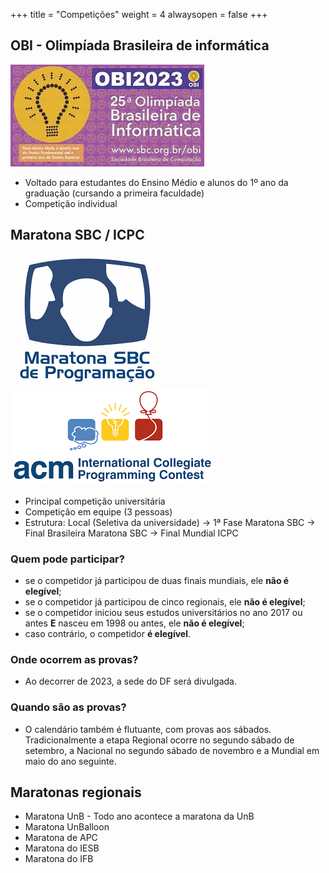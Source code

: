 +++
title = "Competições"
weight = 4
alwaysopen = false
+++

## OBI - Olimpíada Brasileira de informática

[![OBI](/images/obi.jpeg)](https://olimpiada.ic.unicamp.br/)

- Voltado para estudantes do Ensino Médio e alunos do 1º ano da graduação (cursando a primeira faculdade)
- Competição individual

## Maratona SBC / ICPC

[![SBC](/images/sbc.png?classes=center)](http://maratona.sbc.org.br/)
[![ICPC](/images/icpc.png?classes=center)](https://icpc.global/)

- Principal competição universitária
- Competição em equipe (3 pessoas)
- Estrutura: Local (Seletiva da universidade) → 1ª Fase Maratona SBC → Final Brasileira Maratona SBC → Final Mundial ICPC

### Quem pode participar?

- se o competidor já participou de duas finais mundiais, ele **não é elegível**;
- se o competidor já participou de cinco regionais, ele **não é elegível**;
- se o competidor iniciou seus estudos universitários no ano 2017 ou antes **E** nasceu em 1998  ou antes, ele **não é elegível**;
- caso contrário, o competidor **é elegível**.

### Onde ocorrem as provas?
- Ao decorrer de 2023, a sede do DF será divulgada.

### Quando são as provas?

- O calendário também é flutuante, com provas aos sábados. Tradicionalmente a etapa Regional ocorre no segundo sábado de setembro, a Nacional no segundo sábado de novembro e a Mundial em maio do ano seguinte.

## Maratonas regionais

- Maratona UnB - Todo ano acontece a maratona da UnB
- Maratona UnBalloon
- Maratona de APC
- Maratona do IESB
- Maratona do IFB